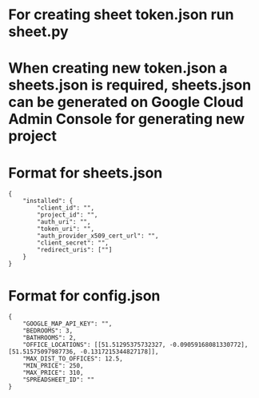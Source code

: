 # For creating sheet token.json run sheet.py

# When creating new token.json a sheets.json is required, sheets.json can be generated on Google Cloud Admin Console for generating new project

# Format for sheets.json
```
{
    "installed": {
        "client_id": "",
        "project_id": "",
        "auth_uri": "",
        "token_uri": "",
        "auth_provider_x509_cert_url": "",
        "client_secret": "",
        "redirect_uris": [""]
    }
}
```

# Format for config.json
```
{
    "GOOGLE_MAP_API_KEY": "",
    "BEDROOMS": 3,
    "BATHROOMS": 2,
    "OFFICE_LOCATIONS": [[51.51295375732327, -0.09059168081330772], [51.51575097987736, -0.1317215344827178]],
    "MAX_DIST_TO_OFFICES": 12.5,
    "MIN_PRICE": 250,
    "MAX_PRICE": 310,
    "SPREADSHEET_ID": ""
}
```